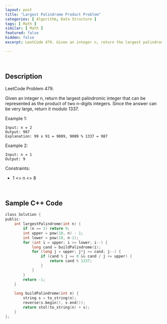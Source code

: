 ```yaml
---
layout: post
title: "Largest Palindrome Product Problem"
categories: [ Algorithm, Data Structure ]
tags: [ Math ]
similar: [ Math ]
featured: false
hidden: false
excerpt: LeetCode 479. Given an integer n, return the largest palindromic integer that can be represented as the product of two n-digits integers. Since the answer can be very large, return it modulo 1337.

---
```


<br />

## Description

LeetCode Problem 479.

Given an integer n, return the largest palindromic integer that can be represented as the product of two n-digits integers. Since the answer can be very large, return it modulo 1337.

Example 1:
```
Input: n = 2
Output: 987
Explanation: 99 x 91 = 9009, 9009 % 1337 = 987
```

Example 2:
```
Input: n = 1
Output: 9
```

Constraints:
* 1 <= n <= 8

<br />

## Sample C++ Code


```c
class Solution {
public:
    int largestPalindrome(int n) {
        if (n == 1) return 9;
        int upper = pow(10, n) - 1;
        int lower = pow(10, n-1);
        for (int i = upper; i >= lower; i--) {
            long cand = buildPalindrome(i);
            for (long j = upper; j*j >= cand; j--) {
                if (cand % j == 0 && cand / j <= upper) {
                    return cand % 1337;
                }
            }
        }
        return -1;
    }
    
    long buildPalindrome(int n) {
        string s = to_string(n);
        reverse(s.begin(), s.end());
        return stol(to_string(n) + s);
    }
};
```


